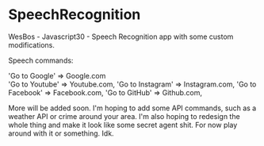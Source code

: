 # SpeechRecognition
WesBos - Javascript30 - Speech Recognition app with some custom modifications.

Speech commands: 

'Go to Google' => Google.com<br>
'Go to Youtube' => Youtube.com,
'Go to Instagram' => Instagram.com,
'Go to Facebook' => Facebook.com,
'Go to GitHub' => Github.com,

More will be added soon. I'm hoping to add some API commands, such as a weather API or crime around your area. I'm also hoping to redesign the whole thing and make it look like some secret agent shit. For now play around with it or something. Idk.  
